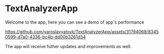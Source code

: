 # TextAnalyzerApp

Welcome to the app, here you can see a demo of app's performance




https://github.com/yaroslavyatsyk/TextAnalyzerApp/assets/31794068/83450599-d7a0-4336-bc4b-dd00b3261d34



The app will receive futher updates and improvements as well.
